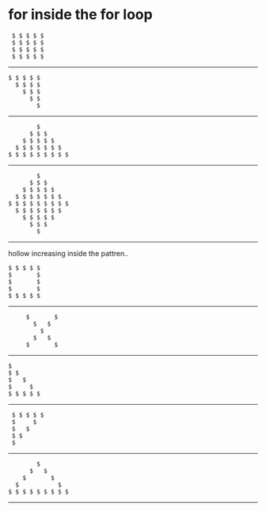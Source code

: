 # for inside the for loop

     $ $ $ $ $
     $ $ $ $ $
     $ $ $ $ $
     $ $ $ $ $

---

    $ $ $ $ $
      $ $ $ $
        $ $ $
          $ $
            $

---

            $
          $ $ $
        $ $ $ $ $
      $ $ $ $ $ $ $
    $ $ $ $ $ $ $ $ $

---

            $
          $ $ $
        $ $ $ $ $
      $ $ $ $ $ $ $
    $ $ $ $ $ $ $ $ $
      $ $ $ $ $ $ $
        $ $ $ $ $
          $ $ $
            $

---

hollow increasing inside the pattren..

    $ $ $ $ $
    $       $
    $       $
    $       $
    $ $ $ $ $

---

         $       $
           $   $
             $
           $   $
         $       $

---

    $
    $ $
    $   $
    $     $
    $ $ $ $ $

---

     $ $ $ $ $
     $     $
     $   $
     $ $
     $

---

            $
          $   $
        $       $
      $           $
    $ $ $ $ $ $ $ $ $

---
